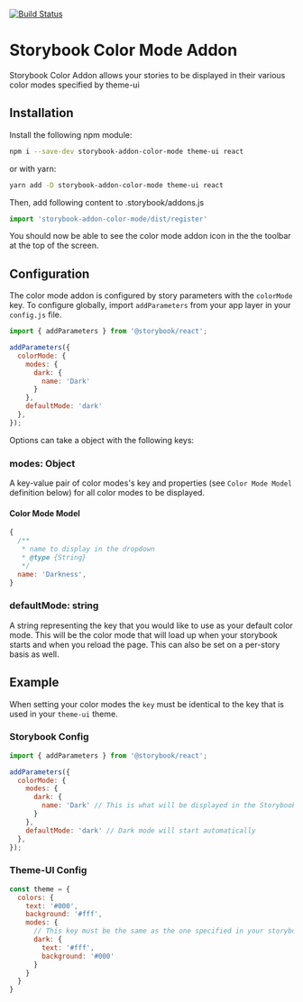 [![Build Status](https://travis-ci.com/joshrasmussen34/storybook-addon-color-mode.svg?branch=master)](https://travis-ci.com/joshrasmussen34/storybook-addon-color-mode)

# Storybook Color Mode Addon

Storybook Color Addon allows your stories to be displayed in their various color modes specified by theme-ui

## Installation

Install the following npm module:

```sh
npm i --save-dev storybook-addon-color-mode theme-ui react
```

or with yarn:

```sh
yarn add -D storybook-addon-color-mode theme-ui react
```

Then, add following content to .storybook/addons.js

```js
import 'storybook-addon-color-mode/dist/register'
```

You should now be able to see the color mode addon icon in the the toolbar at the top of the screen.

## Configuration

The color mode addon is configured by story parameters with the `colorMode` key. To configure globally, import `addParameters` from your app layer in your `config.js` file.

```js
import { addParameters } from '@storybook/react';

addParameters({
  colorMode: {
    modes: {
      dark: {
        name: 'Dark'
      }
    },
    defaultMode: 'dark'
  },
});
```

Options can take a object with the following keys:

### modes: Object

A key-value pair of color modes's key and properties (see `Color Mode Model` definition below) for all color modes to be displayed. 

#### Color Mode Model

```js
{
  /**
   * name to display in the dropdown
   * @type {String}
   */
  name: 'Darkness',
}
```

### defaultMode: string

A string representing the key that you would like to use as your default color mode. This will 
be the color mode that will load up when your storybook starts and when you reload the page. 
This can also be set on a per-story basis as well. 

## Example

When setting your color modes the `key` must be identical to the key that is used in your `theme-ui` theme.

### Storybook Config

```js
import { addParameters } from '@storybook/react';

addParameters({
  colorMode: {
    modes: {
      dark: {
        name: 'Dark' // This is what will be displayed in the Storybook UI
      }
    },
    defaultMode: 'dark' // Dark mode will start automatically 
  },
});
```

### Theme-UI Config

```js
const theme = {
  colors: {
    text: '#000',
    background: '#fff',
    modes: {
      // This key must be the same as the one specified in your storybook config.
      dark: {
        text: '#fff',
        background: '#000'
      }
    }
  }
}
```
